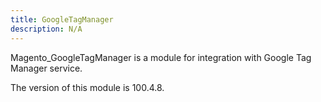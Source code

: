 ```yaml
---
title: GoogleTagManager
description: N/A
---
```


Magento_GoogleTagManager is a module for integration with Google Tag Manager service.

<InlineAlert slots="text" />
The version of this module is 100.4.8.

